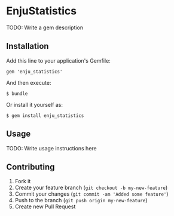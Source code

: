 # EnjuStatistics

TODO: Write a gem description

## Installation

Add this line to your application's Gemfile:

    gem 'enju_statistics'

And then execute:

    $ bundle

Or install it yourself as:

    $ gem install enju_statistics

## Usage

TODO: Write usage instructions here

## Contributing

1. Fork it
2. Create your feature branch (`git checkout -b my-new-feature`)
3. Commit your changes (`git commit -am 'Added some feature'`)
4. Push to the branch (`git push origin my-new-feature`)
5. Create new Pull Request
